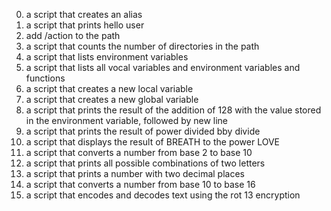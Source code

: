 0. a script that creates an alias  
1. a script that prints hello user  
2. add /action to the path  
3. a script that counts the number of directories in the path  
4. a script that lists environment variables  
5. a script that lists all vocal variables and environment variables and functions  
6. a script that creates a new local variable  
7. a script that creates a new global variable  
8. a script that prints the result of the addition of 128 with the value stored in the environment variable, followed by new line  
9. a script that prints the result of power divided bby divide  
10. a script that displays the result of BREATH to the power LOVE  
11. a script that converts a number from base 2 to base 10  
12. a script that prints all possible combinations of two letters  
13. a script that prints a number with two decimal places  
14. a script that converts a number from base 10 to base 16  
15. a script that encodes and decodes text using the rot 13 encryption
